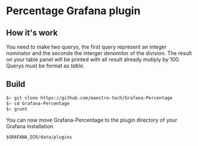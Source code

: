 # Percentage Grafana plugin

## How it's work

You need to make two querys, the first query represent an integer nominator and the seconde the interger denomitor of the division.
The result on your table panel will be printed with all result already mutiply by 100.
Querys must be format as *table*.

## Build

```bash
$> git clone https://github.com/maestro-tech/Grafana-Percentage
$> cd Grafana-Percentage
$> grunt
```
You can now move Grafana-Percentage to the plugin directory of your Grafana installation
```
$GRAFANA_DIR/data/plugins
```
